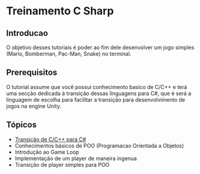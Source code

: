 # Treinamento C Sharp

## Introducao
O objetivo desses tutoriais é poder ao fim dele desenvolver um jogo simples (Mario, Bomberman, Pac-Man, Snake) no terminal.

## Prerequisitos
O tutorial assume que você possui conhecimento basico de C/C++ e terá uma secção dedicada à transição dessas linguagens para C#, que é será a linguagem de escolha para facilitar a transição para desenvolvimento de jogos na engine Unity.

## Tópicos
* [Transição de C/C++ para C#](De-C-para-C%23/README.md)
* Conhecimentos básicos de POO (Programacao Orientada a Objetos)
* Introdução ao Game Loop
* Implementação de um player de maneira ingenua
* Transição de player simples para POO
